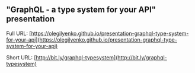 ## "GraphQL - a type system for your API" presentation

Full URL: [https://olegilyenko.github.io/presentation-graphql-type-system-for-your-api](https://olegilyenko.github.io/presentation-graphql-type-system-for-your-api)

Short URL: [http://bit.ly/graphql-typesystem](http://bit.ly/graphql-typesystem) 